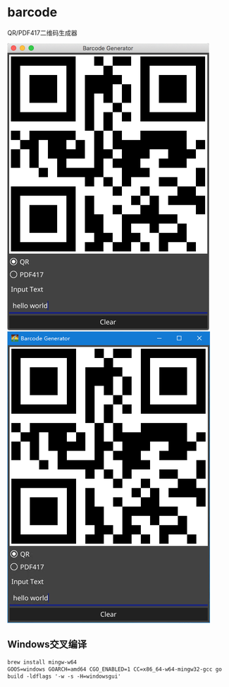 # barcode

QR/PDF417二维码生成器

![MacOS](screenshots/macos.png)
![Windows](screenshots/windows.png)

## Windows交叉编译

```shell
brew install mingw-w64
GOOS=windows GOARCH=amd64 CGO_ENABLED=1 CC=x86_64-w64-mingw32-gcc go build -ldflags '-w -s -H=windowsgui'
```
